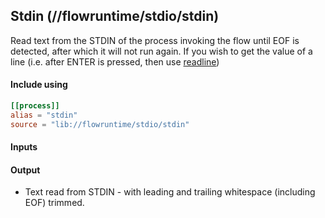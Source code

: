 ## Stdin (//flowruntime/stdio/stdin)
Read text from the STDIN of the process invoking the flow until EOF is detected, after which it will not run
again. If you wish to get the value of a line (i.e. after ENTER is pressed, then use [readline](readline.md))

#### Include using
```toml
[[process]]
alias = "stdin"
source = "lib://flowruntime/stdio/stdin"
```

#### Inputs

#### Output
* Text read from STDIN - with leading and trailing whitespace (including EOF) trimmed.